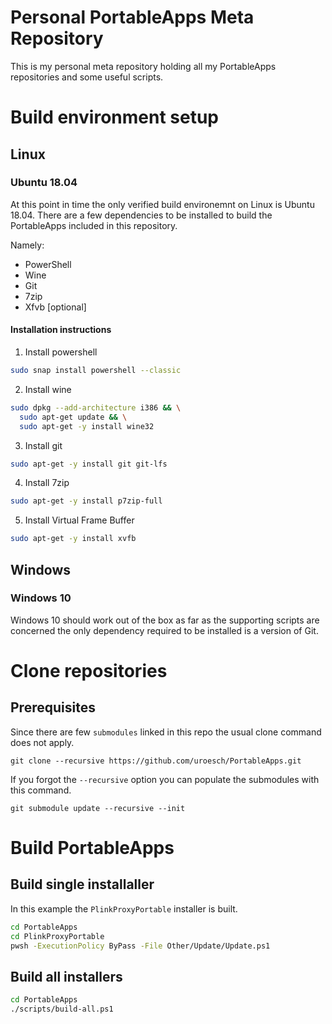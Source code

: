 # Personal PortableApps Meta Repository 
This is my personal meta repository holding all my PortableApps
repositories and some useful scripts.


# Build environment setup

## Linux

### Ubuntu 18.04

At this point in time the only verified build environemnt on Linux is
Ubuntu 18.04. There are a few dependencies to be installed to build 
the PortableApps included in this repository. 

Namely:
* PowerShell
* Wine
* Git
* 7zip
* Xfvb [optional]

#### Installation instructions

1. Install powershell
```bash
sudo snap install powershell --classic
```
2. Install wine
```bash
sudo dpkg --add-architecture i386 && \
  sudo apt-get update && \
  sudo apt-get -y install wine32
```
3. Install git
```bash
sudo apt-get -y install git git-lfs
```
4. Install 7zip
```bash
sudo apt-get -y install p7zip-full
```
5. Install Virtual Frame Buffer
```bash
sudo apt-get -y install xvfb
```

## Windows 

### Windows 10

Windows 10 should work out of the box as far as the supporting scripts
are concerned the only dependency required to be installed is a version
of Git.

# Clone repositories

## Prerequisites

Since there are few `submodules` linked in this repo the usual
clone command does not apply.

```
git clone --recursive https://github.com/uroesch/PortableApps.git
```

If you forgot the `--recursive` option you can populate the
submodules with this command.

```
git submodule update --recursive --init
```

# Build PortableApps

## Build single installaller

In this example the `PlinkProxyPortable` installer is built.

```bash
cd PortableApps 
cd PlinkProxyPortable
pwsh -ExecutionPolicy ByPass -File Other/Update/Update.ps1
```

## Build all installers

```bash
cd PortableApps
./scripts/build-all.ps1
```

